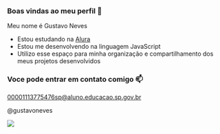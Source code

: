 ### Boas vindas ao meu perfil 💙

Meu nome é Gustavo Neves

- Estou estudando na [Alura](https://www.alura.com.br)
- Estou me desenvolvendo na linguagem JavaScript
- Utilizo esse espaço para minha organização e compartilhamento dos meus projetos desenvolvidos

### Voce pode entrar em contato comigo 📫

00001113775476sp@aluno.educacao.sp.gov.br

@gustavoneves

![](https://media1.tenor.com/m/uO37-aKreAEAAAAC/kakashi-naruto.gif)
